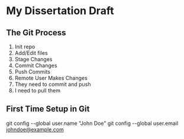# My Dissertation Draft

## The Git Process

1. Init repo
2. Add/Edit files
3. Stage Changes
4. Commit Changes
5. Push Commits
6. Remote User Makes Changes
7. They need to commit and push
8. I need to pull them


## First Time Setup in Git

git config --global user.name "John Doe"
git config --global user.email johndoe@example.com
